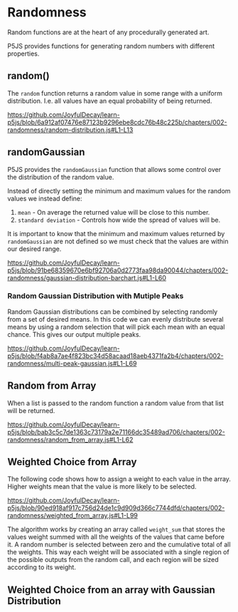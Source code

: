 # Randomness

Random functions are at the heart of any procedurally generated art.

P5JS provides functions for generating random numbers with different properties.


## random()

The `random` function returns a random value in some range with a uniform distribution.  I.e. all values have an equal probability of  being returned.

https://github.com/JoyfulDecay/learn-p5js/blob/6a912af07476e87123b9296ebe8cdc76b48c225b/chapters/002-randomness/random-distribution.js#L1-L13


## randomGaussian

P5JS provides the `randomGaussian` function that allows some control over the distribution of the random value.

Instead of directly setting the minimum and maximum values for the random values we instead define:
1. `mean` - On average the returned value will be close to this number.
2. `standard deviation` - Controls how wide the spread of values will be.

It is important to know that the minimum and maximum values returned by `randomGaussian` are not defined so we must check that the values are within our desired range.  

https://github.com/JoyfulDecay/learn-p5js/blob/91be68359670e6bf92706a0d2773faa98da90044/chapters/002-randomness/gaussian-distribution-barchart.js#L1-L60


### Random Gaussian Distribution with Mutiple Peaks

Random Gaussian distributions can be combined by selecting randomly from a set of desired means.  In this code we can evenly distribute several means by using a random selection that will pick each mean with an equal chance.  This gives our output multiple peaks.

https://github.com/JoyfulDecay/learn-p5js/blob/f4ab8a7ae4f823bc34d58acaad18aeb4371fa2b4/chapters/002-randomness/multi-peak-gaussian.js#L1-L69


## Random from Array

When a list is passed to the random function a random value from that list will be returned.

https://github.com/JoyfulDecay/learn-p5js/blob/bab3c5c7de1363c73179a2e71166dc35489ad706/chapters/002-randomness/random_from_array.js#L1-L62


## Weighted Choice from Array

The following code shows how to assign a weight to each value in the array.  Higher weights mean that the value is more likely to be selected.

https://github.com/JoyfulDecay/learn-p5js/blob/90ed918af917c756d24de1c9d909d366c7744dfd/chapters/002-randomness/weighted_from_array.js#L1-L99

The algorithm works by creating an array called `weight_sum` that stores the values weight summed with all the weights of the values that came before it.  A random number is selected between zero and the cumulative total of all the weights.  This way each weight will be associated with a single region of the possible outputs from the random call, and each region will be sized according to its weight.


## Weighted Choice from an array with Gaussian Distribution
